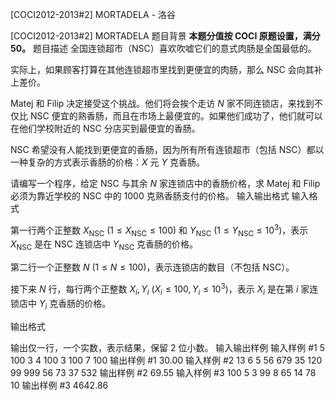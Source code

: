 



[COCI2012-2013#2] MORTADELA - 洛谷














[COCI2012-2013#2] MORTADELA
题目背景
**本题分值按 COCI 原题设置，满分 $50$。**
题目描述
全国连锁超市（NSC）喜欢吹嘘它们的意式肉肠是全国最低的。

实际上，如果顾客打算在其他连锁超市里找到更便宜的肉肠，那么 NSC 会向其补上差价。

Matej 和 Filip 决定接受这个挑战。他们将会挨个走访 $N$ 家不同连锁店，来找到不仅比 NSC 便宜的熟香肠，而且在市场上最便宜的。如果他们成功了，他们就可以在他们学校附近的 NSC 分店买到最便宜的香肠。

NSC 希望没有人能找到更便宜的香肠，因为所有所有连锁超市（包括 NSC）都以一种复杂的方式表示香肠的价格：$X$ 元 $Y$ 克香肠。

请编写一个程序，给定 NSC 与其余 $N$ 家连锁店中的香肠价格，求 Matej 和 Filip 必须为靠近学校的 NSC 中的 $1000$ 克熟香肠支付的价格。
输入输出格式
输入格式

第一行两个正整数 $X_{\textrm{NSC}}\ (1\le X_{\textrm{NSC}} \le 100)$ 和 $Y_{\textrm{NSC}}\ (1\le Y_{\textrm{NSC}} \le 10^3)$，表示 $X_{\textrm{NSC}}$ 是在 NSC 连锁店中 $Y_{\textrm{NSC}}$ 克香肠的价格。

第二行一个正整数 $N\ (1\le N\le 100)$，表示连锁店的数目（不包括 NSC）。

接下来 $N$ 行，每行两个正整数 $X_i,Y_i\ (X_i\le 100, Y_i\le 10^3)$，表示 $X_i$ 是在第 $i$ 家连锁店中 $Y_i$ 克香肠的价格。



输出格式

输出仅一行，一个实数，表示结果，保留 $2$ 位小数。
输入输出样例
输入样例 #1
5 100
3
4 100
3 100
7 100
输出样例 #1
30.00
输入样例 #2
13 6
5
56 679
35 120
99 999
56 73
37 532
输出样例 #2
69.55
输入样例 #3
100 5
3
99 8
65 14
78 10
输出样例 #3
4642.86






